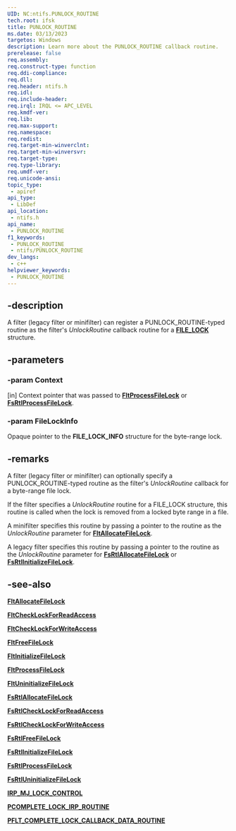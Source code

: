 ```yaml
---
UID: NC:ntifs.PUNLOCK_ROUTINE
tech.root: ifsk
title: PUNLOCK_ROUTINE
ms.date: 03/13/2023
targetos: Windows
description: Learn more about the PUNLOCK_ROUTINE callback routine.
prerelease: false
req.assembly: 
req.construct-type: function
req.ddi-compliance: 
req.dll: 
req.header: ntifs.h
req.idl: 
req.include-header: 
req.irql: IRQL <= APC_LEVEL
req.kmdf-ver: 
req.lib: 
req.max-support: 
req.namespace: 
req.redist: 
req.target-min-winverclnt: 
req.target-min-winversvr: 
req.target-type: 
req.type-library: 
req.umdf-ver: 
req.unicode-ansi: 
topic_type:
 - apiref
api_type:
 - LibDef
api_location:
 - ntifs.h
api_name:
 - PUNLOCK_ROUTINE
f1_keywords:
 - PUNLOCK_ROUTINE
 - ntifs/PUNLOCK_ROUTINE
dev_langs:
 - c++
helpviewer_keywords:
 - PUNLOCK_ROUTINE
---
```


## -description

A filter (legacy filter or minifilter) can register a PUNLOCK_ROUTINE-typed routine as the filter's *UnlockRoutine* callback routine for a [**FILE_LOCK**](ns-ntifs-file_lock.md) structure.

## -parameters

### -param Context

[in] Context pointer that was passed to [**FltProcessFileLock**](../fltkernel/nf-fltkernel-fltprocessfilelock.md) or [**FsRtlProcessFileLock**](nf-ntifs-_fsrtl_advanced_fcb_header-fsrtlprocessfilelock.md).

### -param FileLockInfo

Opaque pointer to the **FILE_LOCK_INFO** structure for the byte-range lock.

## -remarks

A filter (legacy filter or minifilter) can optionally specify a PUNLOCK_ROUTINE-typed routine as the filter's *UnlockRoutine* callback for a byte-range file lock.

If the filter specifies a *UnlockRoutine* routine for a FILE_LOCK structure, this routine is called when the lock is removed from a locked byte range in a file.

A minifilter specifies this routine by passing a pointer to the routine as the *UnlockRoutine* parameter for [**FltAllocateFileLock**](../fltkernel/nf-fltkernel-fltallocatefilelock.md).

A legacy filter specifies this routine by passing a pointer to the routine as the *UnlockRoutine* parameter for [**FsRtlAllocateFileLock**](nf-ntifs-_fsrtl_advanced_fcb_header-fsrtlallocatefilelock.md) or [**FsRtlInitializeFileLock**](nf-ntifs-_fsrtl_advanced_fcb_header-fsrtlinitializefilelock.md).

## -see-also

[**FltAllocateFileLock**](../fltkernel/nf-fltkernel-fltallocatefilelock.md)

[**FltCheckLockForReadAccess**](../fltkernel/nf-fltkernel-fltchecklockforreadaccess.md)

[**FltCheckLockForWriteAccess**](../fltkernel/nf-fltkernel-fltchecklockforwriteaccess.md)

[**FltFreeFileLock**](../fltkernel/nf-fltkernel-fltfreefilelock.md)

[**FltInitializeFileLock**](../fltkernel/nf-fltkernel-fltinitializefilelock.md)

[**FltProcessFileLock**](../fltkernel/nf-fltkernel-fltprocessfilelock.md)

[**FltUninitializeFileLock**](../fltkernel/nf-fltkernel-fltuninitializefilelock.md)

[**FsRtlAllocateFileLock**](nf-ntifs-_fsrtl_advanced_fcb_header-fsrtlallocatefilelock.md)

[**FsRtlCheckLockForReadAccess**](nf-ntifs-_fsrtl_advanced_fcb_header-fsrtlchecklockforreadaccess.md)

[**FsRtlCheckLockForWriteAccess**](nf-ntifs-_fsrtl_advanced_fcb_header-fsrtlchecklockforwriteaccess.md)

[**FsRtlFreeFileLock**](nf-ntifs-_fsrtl_advanced_fcb_header-fsrtlfreefilelock.md)

[**FsRtlInitializeFileLock**](nf-ntifs-_fsrtl_advanced_fcb_header-fsrtlinitializefilelock.md)

[**FsRtlProcessFileLock**](nf-ntifs-_fsrtl_advanced_fcb_header-fsrtlprocessfilelock.md)

[**FsRtlUninitializeFileLock**](nf-ntifs-_fsrtl_advanced_fcb_header-fsrtluninitializefilelock.md)

[**IRP_MJ_LOCK_CONTROL**](/windows-hardware/drivers/ifs/irp-mj-lock-control)

[**PCOMPLETE_LOCK_IRP_ROUTINE**](nc-ntifs-pcomplete_lock_irp_routine.md)

[**PFLT_COMPLETE_LOCK_CALLBACK_DATA_ROUTINE**](../fltkernel/nc-fltkernel-pflt_complete_lock_callback_data_routine.md)
